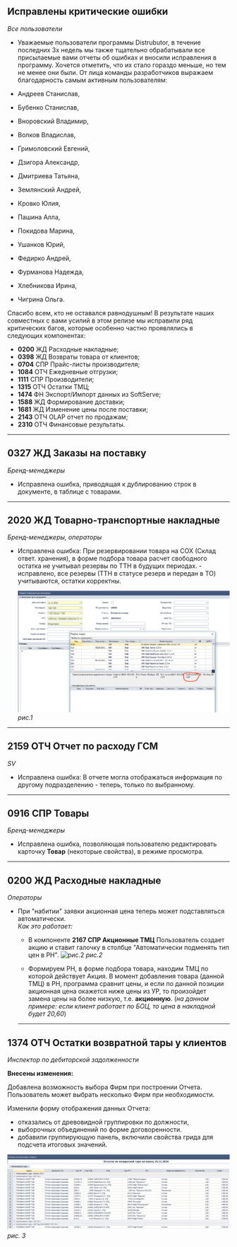 [//]:# (Абросимов)
## Исправлены критические ошибки
*Все пользователи*
- Уважаемые пользователи программы Distrubutor, в течение  последних 3х недель мы также тщательно обрабатывали все присылаемые вами отчеты об ошибках и вносили исправления в программу. Хочется отметить, что их стало гораздо меньше, но тем не менее они были. От лица команды разработчиков выражаем благодарность самым активным пользователям:

 - Андреев Станислав,
 - Бубенко Станислав,
 - Вноровский Владимир,
 - Волков Владислав,
 - Гримоловский Евгений,
 - Дзигора Александр,
 - Дмитриева Татьяна,
 - Землянский Андрей,
 - Кровко Юлия,
 - Пашина Алла,
 - Покидова Марина,
 - Ушанков Юрий,
 - Федирко Андрей,
 - Фурманова Надежда,
 - Хлебникова Ирина,
 - Чигрина Ольга.

Спасибо всем, кто не оставался равнодушным! В результате наших совместных с вами усилий в этом релизе мы исправили ряд критических багов, которые особенно частно проявлялись в следующих компонентах:

 - **0200**	ЖД Расходные накладные;
 - **0398**	ЖД Возвраты товара от клиентов;
 - **0704**	СПР	Прайс-листы производителя;
 - **1084**	ОТЧ	Ежедневные отгрузки;
 - **1111**	СПР	Производители;
 - **1315**	ОТЧ	Остатки ТМЦ;
 - **1474**	ФН	Экспорт/Импорт данных из SoftServe;
 - **1588**	ЖД	Формирование доставки;
 - **1681**	ЖД	Изменение цены после поставки;
 - **2143**	ОТЧ	OLAP отчет по продажам;
 - **2310**	ОТЧ	Финансовые результаты.

------------------------

[//]:# (Абросимов)
## 0327 ЖД Заказы на поставку
*Бренд-менеджеры*

- Исправлена ошибка, приводящая к дублированию строк в документе, в таблице с товарами.

-----------
[//]:# (Абросимов)
## 2020 ЖД Товарно-транспортные накладные
*Бренд-менеджеры, операторы*

- Исправлена ошибка: При резервировании товара на СОХ (Склад ответ. хранения), в форме подбора товара расчет свободного остатка не учитывал резервы по ТТН в будущих периодах. - исправлено, все резервы (ТТН в статусе резерв и передан в ТО) учитываются, остатки корректны.

  ![рис.1](./media/2020.png "рис.1")
  *рис.1*

-----------
[//]:# (Абросимов)

## 2159 ОТЧ Отчет по расходу ГСМ
*SV*

- Исправлена ошибка: В отчете могла отображаться информация по другому подразделению - теперь, только по выбранному.

-----------
[//]:# (Абросимов)
## 0916 СПР Товары
*Бренд-менеджеры*

- Исправлена ошибка, позволяющая пользователю редактировать карточку **Товар** (некоторые свойства), в режиме просмотра.

-----------
[//]:# (Абросимов)
## 0200 ЖД Расходные накладные
*Операторы*

- При "набитии" заявки акционная цена теперь может подставляться автоматически.   
 _Как это работает:_  
   - В компоненте **2167 СПР Акционные ТМЦ** Пользователь создает акцию и ставит галочку в столбце "Автоматически подменять тип цен в РН".
     ![рис.2](./media/0200_1.gif "рис.2")
     *рис.2*

   - Формируем РН, в форме подбора товара, находим ТМЦ по которой действует Акция.
   В момент добавления товара (данной ТМЦ) в РН, программа сравнит цены, и если по данной позиции акционная цена окажется ниже цены из УР, то произойдет замена цены на более низкую, т.е. **акционную**. (*на данном примере: если клиент работает по БОЦ, то цена в накладной будет 20,60*)


   ------------------------------
## 1374 ОТЧ Остатки возвратной тары у клиентов
*Инспектор по дебиторской задолженности*

**Внесены изменения:**

   Добавлена возможность выбора Фирм при построении Отчета. Пользователь может выбрать несколько Фирм при необходимости.

   Изменили форму отображения данных Отчета:
   - отказались от древовидной группировки по должности,
   - выборочных объединений по форме договоренности.
   - добавили группирующую панель, включили свойства грида для подсчета итоговых значений.

   ![рис.3](./media/1374.png "рис.3")  
   *рис. 3* 

